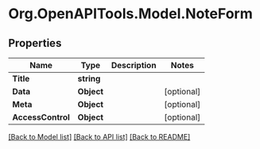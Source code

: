 # Org.OpenAPITools.Model.NoteForm

## Properties

Name | Type | Description | Notes
------------ | ------------- | ------------- | -------------
**Title** | **string** |  | 
**Data** | **Object** |  | [optional] 
**Meta** | **Object** |  | [optional] 
**AccessControl** | **Object** |  | [optional] 

[[Back to Model list]](../../README.md#documentation-for-models) [[Back to API list]](../../README.md#documentation-for-api-endpoints) [[Back to README]](../../README.md)

